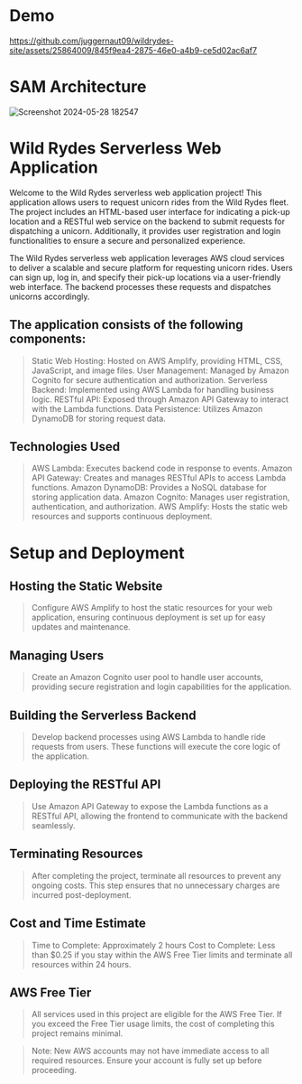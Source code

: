 # Demo
https://github.com/juggernaut09/wildrydes-site/assets/25864009/845f9ea4-2875-46e0-a4b9-ce5d02ac6af7

# SAM Architecture
![Screenshot 2024-05-28 182547](https://github.com/juggernaut09/wildrydes-site/assets/25864009/eca4897a-ba58-4246-bc36-7bf291633d4c)

# Wild Rydes Serverless Web Application
Welcome to the Wild Rydes serverless web application project! This application allows users to request unicorn rides from the Wild Rydes fleet. The project includes an HTML-based user interface for indicating a pick-up location and a RESTful web service on the backend to submit requests for dispatching a unicorn. Additionally, it provides user registration and login functionalities to ensure a secure and personalized experience.

The Wild Rydes serverless web application leverages AWS cloud services to deliver a scalable and secure platform for requesting unicorn rides. Users can sign up, log in, and specify their pick-up locations via a user-friendly web interface. The backend processes these requests and dispatches unicorns accordingly.

## The application consists of the following components:

> Static Web Hosting: Hosted on AWS Amplify, providing HTML, CSS, JavaScript, and image files.
> User Management: Managed by Amazon Cognito for secure authentication and authorization.
> Serverless Backend: Implemented using AWS Lambda for handling business logic.
> RESTful API: Exposed through Amazon API Gateway to interact with the Lambda functions.
> Data Persistence: Utilizes Amazon DynamoDB for storing request data.

## Technologies Used
> AWS Lambda: Executes backend code in response to events.
> Amazon API Gateway: Creates and manages RESTful APIs to access Lambda functions.
> Amazon DynamoDB: Provides a NoSQL database for storing application data.
> Amazon Cognito: Manages user registration, authentication, and authorization.
> AWS Amplify: Hosts the static web resources and supports continuous deployment.

# Setup and Deployment

## Hosting the Static Website
> Configure AWS Amplify to host the static resources for your web application, ensuring continuous deployment is set up for easy updates and maintenance.

## Managing Users
> Create an Amazon Cognito user pool to handle user accounts, providing secure registration and login capabilities for the application.

## Building the Serverless Backend
> Develop backend processes using AWS Lambda to handle ride requests from users. These functions will execute the core logic of the application.

## Deploying the RESTful API
> Use Amazon API Gateway to expose the Lambda functions as a RESTful API, allowing the frontend to communicate with the backend seamlessly.

## Terminating Resources
> After completing the project, terminate all resources to prevent any ongoing costs. This step ensures that no unnecessary charges are incurred post-deployment.

## Cost and Time Estimate
> Time to Complete: Approximately 2 hours
> Cost to Complete: Less than $0.25 if you stay within the AWS Free Tier limits and terminate all resources within 24 hours.

## AWS Free Tier
> All services used in this project are eligible for the AWS Free Tier. If you exceed the Free Tier usage limits, the cost of completing this project remains minimal.

> Note: New AWS accounts may not have immediate access to all required resources. Ensure your account is fully set up before proceeding.


